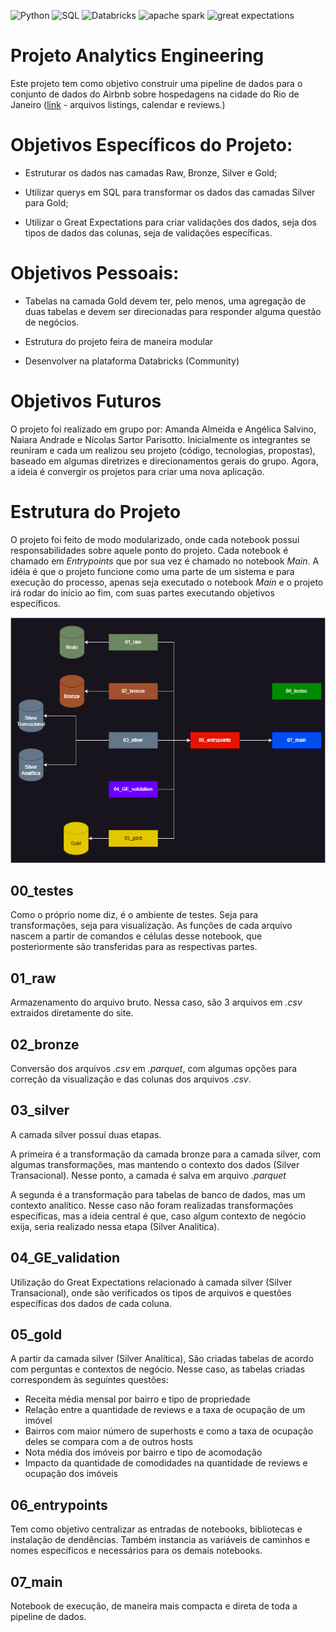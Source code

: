 ![Python](https://img.shields.io/badge/python-3670A0?style=for-the-badge&logo=python&logoColor=ffdd54)
![SQL](https://img.shields.io/badge/SQL-000?style=for-the-badge&logo=SQL&logoColor=ffdd54)
![Databricks](https://img.shields.io/badge/databricks-222832?style=for-the-badge&logo=databricks)
![apache spark](https://img.shields.io/badge/Apache%20Spark-FDEE21?style=for-the-badge&logo=apachespark&logoColor=black)
![great expectations](https://img.shields.io/badge/Great%20Expectations-e74c3c?style=for-the-badge&logo=greatexpectations&logoColor=black)


# Projeto Analytics Engineering

Este projeto tem como objetivo construir uma pipeline de dados para o conjunto de dados do Airbnb sobre hospedagens na cidade do Rio de Janeiro ([link](https://insideairbnb.com/get-the-data/) - arquivos listings, calendar e reviews.)

# Objetivos Específicos do Projeto:

* Estruturar os dados nas camadas Raw, Bronze, Silver e Gold;

* Utilizar querys em SQL para transformar os dados das camadas Silver para Gold;

* Utilizar o Great Expectations para criar validações dos dados, seja dos tipos de dados das colunas, seja de validações específicas.

# Objetivos Pessoais:

* Tabelas na camada Gold devem ter, pelo menos, uma agregação de duas tabelas e devem ser direcionadas para responder alguma questão de negócios.

* Estrutura do projeto feira de maneira modular

* Desenvolver na plataforma Databricks (Community)

# Objetivos Futuros 

O projeto foi realizado em grupo por: Amanda Almeida e Angélica Salvino, Naiara Andrade e Nícolas Sartor Parisotto. Inicialmente os integrantes se reuniram e cada um realizou seu projeto (código, tecnologias, propostas), baseado em algumas diretrizes e direcionamentos gerais do grupo. Agora, a ideia é convergir os projetos para criar uma nova aplicação.

# Estrutura do Projeto

O projeto foi feito de modo modularizado, onde cada notebook possui responsabilidades sobre aquele ponto do projeto. Cada notebook é chamado em *Entrypoints* que por sua vez é chamado no notebook *Main*. A idéia é que o projeto funcione como uma parte de um sistema e para execução do processo, apenas seja executado o notebook *Main* e o projeto irá rodar do início ao fim, com suas partes executando objetivos específicos.

![Estrutura](assets/Flux_Pipeline.drawio.png)

## 00_testes

Como o próprio nome diz, é o ambiente de testes. Seja para transformações, seja para visualização. As funções de cada arquivo nascem a partir de comandos e células desse notebook, que posteriormente são transferidas para as respectivas partes.

## 01_raw

Armazenamento do arquivo bruto. Nessa caso, são 3 arquivos em *.csv* extraidos diretamente do site.

## 02_bronze

Conversão dos arquivos *.csv* em *.parquet*, com algumas opções para correção da visualização e das colunas dos arquivos *.csv*.

## 03_silver

A camada silver possui duas etapas. 

A primeira é a transformação da camada bronze para a camada silver, com algumas transformações, mas mantendo o contexto dos dados (Silver Transacional). Nesse ponto, a camada é salva em arquivo *.parquet*

A segunda é a transformação para tabelas de banco de dados, mas um contexto analítico. Nesse caso não foram realizadas transformações específicas, mas a ideia central é que, caso algum contexto de negócio exija, seria realizado nessa etapa (Silver Analítica).

## 04_GE_validation

Utilização do Great Expectations relacionado à camada silver (Silver Transacional), onde são verificados os tipos de arquivos e questões específicas dos dados de cada coluna.

## 05_gold

A partir da camada silver (Silver Analítica), São criadas tabelas de acordo com perguntas e contextos de negócio. Nesse caso, as tabelas criadas correspondem às seguintes questões:

* Receita média mensal por bairro e tipo de propriedade
* Relação entre a quantidade de reviews e a taxa de ocupação de um imóvel
* Bairros com maior número de superhosts e como a taxa de ocupação deles se compara com a de outros hosts
* Nota média dos imóveis por bairro e tipo de acomodação
* Impacto da quantidade de comodidades na quantidade de reviews e ocupação dos imóveis

## 06_entrypoints

Tem como objetivo centralizar as entradas de notebooks, bibliotecas e instalação de dendências. Também instancia as variáveis de caminhos e nomes específicos e necessários para os demais notebooks.

## 07_main

Notebook de execução, de maneira mais compacta e direta de toda a pipeline de dados.